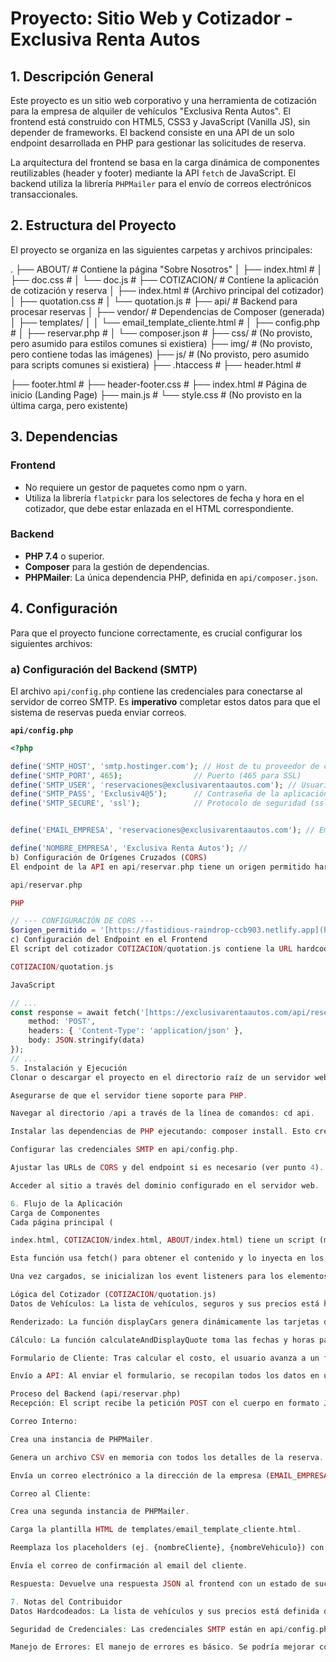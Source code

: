 # Proyecto: Sitio Web y Cotizador - Exclusiva Renta Autos

## 1. Descripción General

Este proyecto es un sitio web corporativo y una herramienta de cotización para la empresa de alquiler de vehículos "Exclusiva Renta Autos". El frontend está construido con HTML5, CSS3 y JavaScript (Vanilla JS), sin depender de frameworks. El backend consiste en una API de un solo endpoint desarrollada en PHP para gestionar las solicitudes de reserva.

La arquitectura del frontend se basa en la carga dinámica de componentes reutilizables (header y footer) mediante la API `fetch` de JavaScript. El backend utiliza la librería `PHPMailer` para el envío de correos electrónicos transaccionales.

## 2. Estructura del Proyecto

El proyecto se organiza en las siguientes carpetas y archivos principales:

.
├── ABOUT/                # Contiene la página "Sobre Nosotros"
│   ├── index.html        #
│   ├── doc.css           #
│   └── doc.js            #
├── COTIZACION/           # Contiene la aplicación de cotización y reserva
│   ├── index.html        # (Archivo principal del cotizador)
│   ├── quotation.css      #
│   └── quotation.js      #
├── api/                  # Backend para procesar reservas
│   ├── vendor/           # Dependencias de Composer (generada)
│   ├── templates/
│   │   └── email_template_cliente.html #
│   ├── config.php        #
│   ├── reservar.php      #
│   └── composer.json     #
├── css/                  # (No provisto, pero asumido para estilos comunes si existiera)
├── img/                  # (No provisto, pero contiene todas las imágenes)
├── js/                   # (No provisto, pero asumido para scripts comunes si existiera)
├── .htaccess             #
├── header.html           # 


├── footer.html           #
├── header-footer.css     #
├── index.html            # Página de inicio (Landing Page)
├── main.js               #
└── style.css             # (No provisto en la última carga, pero existente)


## 3. Dependencias

### Frontend
- No requiere un gestor de paquetes como npm o yarn.
- Utiliza la librería `flatpickr` para los selectores de fecha y hora en el cotizador, que debe estar enlazada en el HTML correspondiente.

### Backend
- **PHP 7.4** o superior.
- **Composer** para la gestión de dependencias.
- **PHPMailer**: La única dependencia PHP, definida en `api/composer.json`.

## 4. Configuración

Para que el proyecto funcione correctamente, es crucial configurar los siguientes archivos:

### a) Configuración del Backend (SMTP)

El archivo `api/config.php` contiene las credenciales para conectarse al servidor de correo SMTP. Es **imperativo** completar estos datos para que el sistema de reservas pueda enviar correos.

**`api/config.php`**
```php
<?php

define('SMTP_HOST', 'smtp.hostinger.com'); // Host de tu proveedor de correo
define('SMTP_PORT', 465);                // Puerto (465 para SSL)
define('SMTP_USER', 'reservaciones@exclusivarentaautos.com'); // Usuario SMTP
define('SMTP_PASS', 'Exclusiv4@5');      // Contraseña de la aplicación o del usuario
define('SMTP_SECURE', 'ssl');            // Protocolo de seguridad (ssl o tls)


define('EMAIL_EMPRESA', 'reservaciones@exclusivarentaautos.com'); // Email que recibe las notificaciones

define('NOMBRE_EMPRESA', 'Exclusiva Renta Autos'); //
b) Configuración de Orígenes Cruzados (CORS)
El endpoint de la API en api/reservar.php tiene un origen permitido hardcodeado para aceptar peticiones solo desde el dominio del frontend. Si el dominio cambia, esta línea debe ser actualizada.

api/reservar.php

PHP

// --- CONFIGURACIÓN DE CORS ---
$origen_permitido = '[https://fastidious-raindrop-ccb903.netlify.app](https://fastidious-raindrop-ccb903.netlify.app)'; // <-- ACTUALIZAR ESTE DOMINIO
c) Configuración del Endpoint en el Frontend
El script del cotizador COTIZACION/quotation.js contiene la URL hardcodeada del endpoint de la API. Si la ubicación de la API cambia, esta URL debe ser actualizada.

COTIZACION/quotation.js

JavaScript

// ...
const response = await fetch('[https://exclusivarentaautos.com/api/reservar.php](https://exclusivarentaautos.com/api/reservar.php)', { // <-- ACTUALIZAR ESTA URL
    method: 'POST', 
    headers: { 'Content-Type': 'application/json' }, 
    body: JSON.stringify(data) 
});
// ...
5. Instalación y Ejecución
Clonar o descargar el proyecto en el directorio raíz de un servidor web (ej. Apache, Nginx).

Asegurarse de que el servidor tiene soporte para PHP.

Navegar al directorio /api a través de la línea de comandos: cd api.

Instalar las dependencias de PHP ejecutando: composer install. Esto creará la carpeta vendor/ y el autoloader.

Configurar las credenciales SMTP en api/config.php.

Ajustar las URLs de CORS y del endpoint si es necesario (ver punto 4).

Acceder al sitio a través del dominio configurado en el servidor web.

6. Flujo de la Aplicación
Carga de Componentes
Cada página principal (

index.html, COTIZACION/index.html, ABOUT/index.html) tiene un script (main.js, quotation.js, doc.js) que ejecuta una función para cargar dinámicamente el contenido de header.html y footer.html.

Esta función usa fetch() para obtener el contenido y lo inyecta en los placeholders <header id="header-placeholder"> y <footer id="footer-placeholder">.

Una vez cargados, se inicializan los event listeners para los elementos de estos componentes (menú hamburguesa, modal de contacto, etc.).

Lógica del Cotizador (COTIZACION/quotation.js)
Datos de Vehículos: La lista de vehículos, seguros y sus precios está hardcodeada como un array de objetos JavaScript al inicio del script.

Renderizado: La función displayCars genera dinámicamente las tarjetas de los vehículos en el grid.

Cálculo: La función calculateAndDisplayQuote toma las fechas y horas para calcular el total de días y horas extra, determinando el subtotal de la renta.

Formulario de Cliente: Tras calcular el costo, el usuario avanza a un formulario donde introduce sus datos personales y selecciona seguros opcionales.

Envío a API: Al enviar el formulario, se recopilan todos los datos en un objeto JSON que se envía mediante fetch al endpoint api/reservar.php.

Proceso del Backend (api/reservar.php)
Recepción: El script recibe la petición POST con el cuerpo en formato JSON.

Correo Interno:

Crea una instancia de PHPMailer.

Genera un archivo CSV en memoria con todos los detalles de la reserva.

Envía un correo electrónico a la dirección de la empresa (EMAIL_EMPRESA) con el archivo CSV adjunto.

Correo al Cliente:

Crea una segunda instancia de PHPMailer.

Carga la plantilla HTML de templates/email_template_cliente.html.

Reemplaza los placeholders (ej. {nombreCliente}, {nombreVehiculo}) con los datos recibidos.

Envía el correo de confirmación al email del cliente.

Respuesta: Devuelve una respuesta JSON al frontend con un estado de success o error.

7. Notas del Contribuidor
Datos Hardcodeados: La lista de vehículos y sus precios está definida directamente en COTIZACION/quotation.js. Para facilitar la gestión, se podría refactorizar para que estos datos se carguen desde un archivo JSON externo o una base de datos.

Seguridad de Credenciales: Las credenciales SMTP están en api/config.php. Este archivo no debe ser expuesto públicamente. En un entorno de producción más robusto, se recomienda usar variables de entorno para gestionar estos secretos.

Manejo de Errores: El manejo de errores es básico. Se podría mejorar con un sistema de logging más detallado en el backend y mensajes de error más específicos para el usuario en el frontend.






